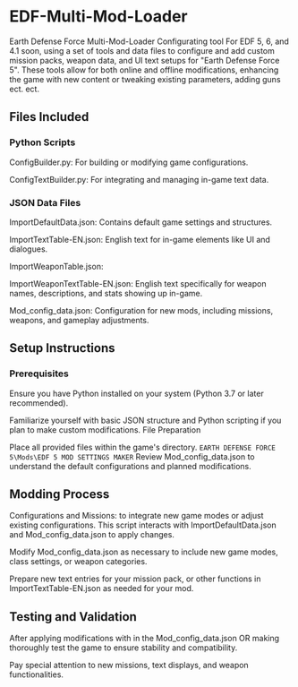# EDF-Multi-Mod-Loader
Earth Defense Force Multi-Mod-Loader Configurating tool For EDF 5, 6, and 4.1 soon, using a set of tools and data files to configure and add custom mission packs, weapon data, and UI text setups for "Earth Defense Force 5". These tools allow for both online and offline modifications, enhancing the game with new content or tweaking existing parameters, adding guns ect. ect.

## Files Included
### Python Scripts
ConfigBuilder.py: For building or modifying game configurations.

ConfigTextBuilder.py: For integrating and managing in-game text data.
### JSON Data Files
ImportDefaultData.json: Contains default game settings and structures.

ImportTextTable-EN.json: English text for in-game elements like UI and dialogues.

ImportWeaponTable.json:

ImportWeaponTextTable-EN.json: English text specifically for weapon names, descriptions, and stats showing up in-game.

Mod_config_data.json: Configuration for new mods, including missions, weapons, and gameplay adjustments.

## Setup Instructions
### Prerequisites

Ensure you have Python installed on your system (Python 3.7 or later recommended).

Familiarize yourself with basic JSON structure and Python scripting if you plan to make custom modifications.
File Preparation

Place all provided files within the game's directory.
``EARTH DEFENSE FORCE 5\Mods\EDF 5 MOD SETTINGS MAKER``
Review Mod_config_data.json to understand the default configurations and planned modifications.
## Modding Process

Configurations and Missions: to integrate new game modes or adjust existing configurations. This script interacts with ImportDefaultData.json and Mod_config_data.json to apply changes.

Modify Mod_config_data.json as necessary to include new game modes, class settings, or weapon categories. 

Prepare new text entries for your mission pack, or other functions in ImportTextTable-EN.json as needed for your mod.
## Testing and Validation

After applying modifications with in the Mod_config_data.json  OR making thoroughly test the game to ensure stability and compatibility.

Pay special attention to new missions, text displays, and weapon functionalities.
